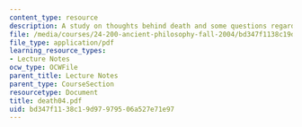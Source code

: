 ```yaml
---
content_type: resource
description: A study on thoughts behind death and some questions regarding death.
file: /media/courses/24-200-ancient-philosophy-fall-2004/bd347f1138c19d97979506a527e71e97_death04.pdf
file_type: application/pdf
learning_resource_types:
- Lecture Notes
ocw_type: OCWFile
parent_title: Lecture Notes
parent_type: CourseSection
resourcetype: Document
title: death04.pdf
uid: bd347f11-38c1-9d97-9795-06a527e71e97
---
```

